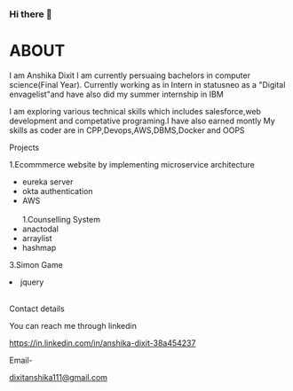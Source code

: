 ### Hi there 👋

# ABOUT
I am Anshika Dixit I am currently persuaing bachelors in computer science(Final Year). Currently working as in Intern in statusneo as a "Digital envagelist"and have also did my summer internship in IBM


I am exploring various technical skills which includes salesforce,web development and competative programing.I have also earned montly 
My skills as coder are in CPP,Devops,AWS,DBMS,Docker and OOPS 


Projects 


1.Ecommmerce website by implementing microservice architecture


<ul>
<li>eureka server</li>
<li>okta authentication</li>
<li>AWS</li>
<br>
1.Counselling System
  

<li>anactodal</li>
<li>arraylist</li>
<li>hashmap</li>
</ul>


3.Simon Game 


<li>jquery</li>



<br>

Contact details


You can reach me through linkedin 

https://in.linkedin.com/in/anshika-dixit-38a454237


Email-

dixitanshika111@gmail.com



